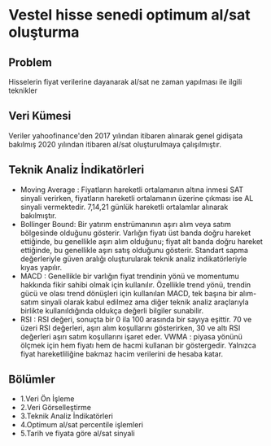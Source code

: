 # Vestel hisse senedi optimum al/sat oluşturma
## Problem
Hisselerin fiyat verilerine dayanarak al/sat ne zaman yapılması ile ilgili teknikler
## Veri Kümesi
Veriler yahoofinance'den 2017 yılından itibaren alınarak genel gidişata bakılmış 2020 yılından itibaren al/sat oluşturulmaya çalışılmıştır.
## Teknik Analiz İndikatörleri
- Moving Average : Fiyatların hareketli ortalamanın altına inmesi SAT sinyali verirken, fiyatların hareketli ortalamanın üzerine çıkması ise AL sinyali vermektedir. 7,14,21 günlük hareketli ortalamlar alınarak bakılmıştır.
- Bollinger Bound: Bir yatırım enstrümanının aşırı alım veya satım bölgesinde olduğunu gösterir. Varlığın fiyatı üst banda doğru hareket ettiğinde, bu genellikle aşırı alım olduğunu; fiyat alt banda doğru hareket ettiğinde, bu genellikle aşırı satış olduğunu gösterir. Standart sapma değerleriyle güven aralığı oluşturularak teknik analiz indikatörleriyle kıyas yapılır.
- MACD : Genellikle bir varlığın fiyat trendinin yönü ve momentumu hakkında fikir sahibi olmak için kullanılır. Özellikle trend yönü, trendin gücü ve olası trend dönüşleri için kullanılan MACD, tek başına bir alım-satım sinyali olarak kabul edilmez ama diğer teknik analiz araçlarıyla birlikte kullanıldığında oldukça değerli bilgiler sunabilir.
- RSI : RSI değeri, sonuçta bir 0 ila 100 arasında bir sayıya eşittir. 70 ve üzeri RSI değerleri, aşırı alım koşullarını gösterirken, 30 ve altı RSI değerleri aşırı satım koşullarını işaret eder.
VWMA : piyasa yönünü ölçmek için hem fiyatı hem de hacmi kullanan bir göstergedir. Yalnızca fiyat hareketliliğine bakmaz hacim verilerini de hesaba katar.
## Bölümler
- 1.Veri Ön İşleme
- 2.Veri Görselleştirme
- 3.Teknik Analiz İndikatörleri
- 4.Optimum al/sat percentile işlemleri
- 5.Tarih ve fiyata göre al/sat sinyali
